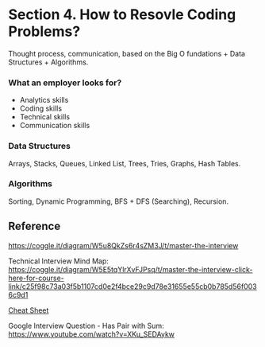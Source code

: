 # Section 4. How to Resovle Coding Problems?
Thought process, communication, based on the Big O fundations + Data Structures + Algorithms.

### What an employer looks for?
* Analytics skills
* Coding skills
* Technical skills
* Communication skills

### Data Structures
Arrays, Stacks, Queues, Linked List, Trees, Tries, Graphs, Hash Tables.

### Algorithms
Sorting, Dynamic Programming, BFS + DFS (Searching), Recursion.



## Reference
https://coggle.it/diagram/W5u8QkZs6r4sZM3J/t/master-the-interview

Technical Interview Mind Map: 
https://coggle.it/diagram/W5E5tqYlrXvFJPsq/t/master-the-interview-click-here-for-course-link/c25f98c73a03f5b1107cd0e2f4bce29c9d78e31655e55cb0b785d56f0036c9d1

[Cheat Sheet](./reference/cheatsheet.pdf)

Google Interview Question - Has Pair with Sum: https://www.youtube.com/watch?v=XKu_SEDAykw
